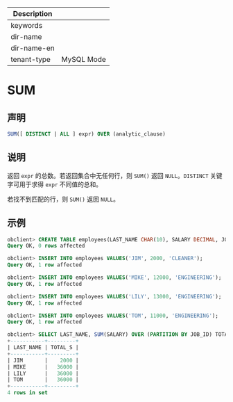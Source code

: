 | Description   |                 |
|---------------|-----------------|
| keywords      |                 |
| dir-name      |                 |
| dir-name-en   |                 |
| tenant-type   | MySQL Mode      |

# SUM

## 声明

```sql
SUM([ DISTINCT | ALL ] expr) OVER (analytic_clause)
```

## 说明

返回 `expr` 的总数。若返回集合中无任何行，则 `SUM()` 返回 `NULL`。`DISTINCT` 关键字可用于求得 `expr` 不同值的总和。

若找不到匹配的行，则 `SUM()` 返回 `NULL`。

## 示例

```sql
obclient> CREATE TABLE employees(LAST_NAME CHAR(10), SALARY DECIMAL, JOB_ID CHAR(32));
Query OK, 0 rows affected

obclient> INSERT INTO employees VALUES('JIM', 2000, 'CLEANER');
Query OK, 1 row affected

obclient> INSERT INTO employees VALUES('MIKE', 12000, 'ENGINEERING');
Query OK, 1 row affected

obclient> INSERT INTO employees VALUES('LILY', 13000, 'ENGINEERING');
Query OK, 1 row affected

obclient> INSERT INTO employees VALUES('TOM', 11000, 'ENGINEERING');
Query OK, 1 row affected

obclient> SELECT LAST_NAME, SUM(SALARY) OVER (PARTITION BY JOB_ID) TOTAL_S FROM employees;
+-----------+---------+
| LAST_NAME | TOTAL_S |
+-----------+---------+
| JIM       |    2000 |
| MIKE      |   36000 |
| LILY      |   36000 |
| TOM       |   36000 |
+-----------+---------+
4 rows in set
```
